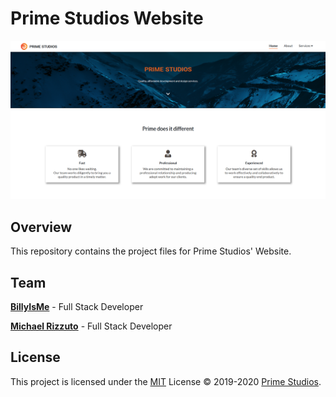 # Prime Studios Website

[![Page Preview](./assets/img/preview.png)](https://primestudios.co/)

## Overview

This repository contains the project files for Prime Studios' Website.

## Team

**[BillyIsMe](https://github.com/TheBillyIsMe)** - Full Stack Developer

**[Michael Rizzuto](https://github.com/MichaelRizzuto)** - Full Stack Developer

## License

This project is licensed under the [MIT](./LICENSE.md) License &copy; 2019-2020 [Prime Studios](https://github.com/PrimeStudios/).
